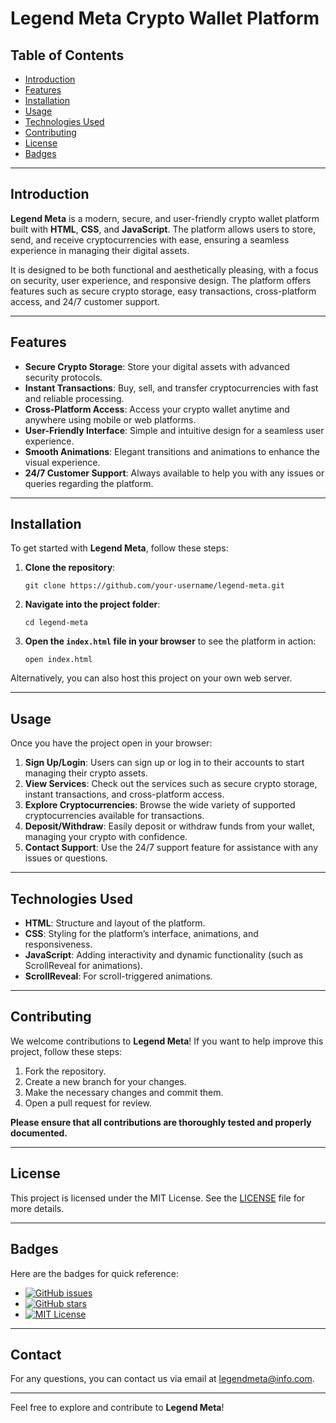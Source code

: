 # Legend Meta Crypto Wallet Platform

## Table of Contents
- [Introduction](#introduction)
- [Features](#features)
- [Installation](#installation)
- [Usage](#usage)
- [Technologies Used](#technologies-used)
- [Contributing](#contributing)
- [License](#license)
- [Badges](#badges)

---

## Introduction

**Legend Meta** is a modern, secure, and user-friendly crypto wallet platform built with **HTML**, **CSS**, and **JavaScript**. The platform allows users to store, send, and receive cryptocurrencies with ease, ensuring a seamless experience in managing their digital assets. 

It is designed to be both functional and aesthetically pleasing, with a focus on security, user experience, and responsive design. The platform offers features such as secure crypto storage, easy transactions, cross-platform access, and 24/7 customer support.

---

## Features

- **Secure Crypto Storage**: Store your digital assets with advanced security protocols.
- **Instant Transactions**: Buy, sell, and transfer cryptocurrencies with fast and reliable processing.
- **Cross-Platform Access**: Access your crypto wallet anytime and anywhere using mobile or web platforms.
- **User-Friendly Interface**: Simple and intuitive design for a seamless user experience.
- **Smooth Animations**: Elegant transitions and animations to enhance the visual experience.
- **24/7 Customer Support**: Always available to help you with any issues or queries regarding the platform.

---

## Installation

To get started with **Legend Meta**, follow these steps:

1. **Clone the repository**:
   ```
   git clone https://github.com/your-username/legend-meta.git
   ```

2. **Navigate into the project folder**:
   ```
   cd legend-meta
   ```

3. **Open the `index.html` file in your browser** to see the platform in action:
   ```
   open index.html
   ```

Alternatively, you can also host this project on your own web server.

---

## Usage

Once you have the project open in your browser:

1. **Sign Up/Login**: Users can sign up or log in to their accounts to start managing their crypto assets.
2. **View Services**: Check out the services such as secure crypto storage, instant transactions, and cross-platform access.
3. **Explore Cryptocurrencies**: Browse the wide variety of supported cryptocurrencies available for transactions.
4. **Deposit/Withdraw**: Easily deposit or withdraw funds from your wallet, managing your crypto with confidence.
5. **Contact Support**: Use the 24/7 support feature for assistance with any issues or questions.

---

## Technologies Used

- **HTML**: Structure and layout of the platform.
- **CSS**: Styling for the platform’s interface, animations, and responsiveness.
- **JavaScript**: Adding interactivity and dynamic functionality (such as ScrollReveal for animations).
- **ScrollReveal**: For scroll-triggered animations.

---

## Contributing

We welcome contributions to **Legend Meta**! If you want to help improve this project, follow these steps:

1. Fork the repository.
2. Create a new branch for your changes.
3. Make the necessary changes and commit them.
4. Open a pull request for review.

**Please ensure that all contributions are thoroughly tested and properly documented.**

---

## License

This project is licensed under the MIT License. See the [LICENSE](LICENSE) file for more details.

---

## Badges

Here are the badges for quick reference:

- [![GitHub issues](https://img.shields.io/github/issues/your-username/legend-meta)](https://github.com/your-username/legend-meta/issues)
- [![GitHub stars](https://img.shields.io/github/stars/your-username/legend-meta?style=social)](https://github.com/your-username/legend-meta/stargazers)
- [![MIT License](https://img.shields.io/badge/license-MIT-green)](https://opensource.org/licenses/MIT)

---

## Contact

For any questions, you can contact us via email at [legendmeta@info.com](mailto:legendmeta@info.com).

---

Feel free to explore and contribute to **Legend Meta**!
